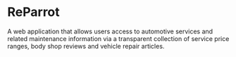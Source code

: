 # ReParrot
A web application that allows users access to automotive services and related maintenance information via a transparent collection of service price ranges, body shop reviews and vehicle repair articles.
